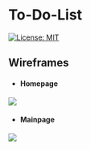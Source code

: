 # To-Do-List
[![License: MIT](https://img.shields.io/badge/License-MIT-yellow.svg)](https://opensource.org/licenses/MIT)

## Wireframes

* #### Homepage
<img src="https://user-images.githubusercontent.com/88423414/266892856-29345dba-7588-44c2-a1af-86f39f623ee6.png" />

* #### Mainpage
<img src="https://user-images.githubusercontent.com/88423414/266892875-d4db6535-a63f-4199-a959-f85f1ed0e152.png" />